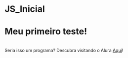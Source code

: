 # JS_Inicial

<meta charset="UTF-8">

<h1>Meu primeiro teste!</h1>
<br>
Seria isso um programa? Descubra visitando o Alura <a href="http://www.alura.com.br">Aqui</a>!

<script>

	alert ("Isso sim é um programa");

	document.write("<br>A média do valor gasto com as viagens é<br>");
	document.write( (200 + 100 + 300 + 400) / 4);

</script>
